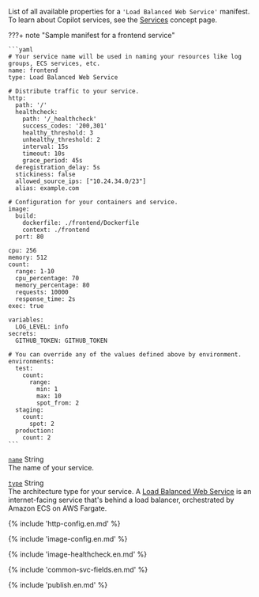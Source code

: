 List of all available properties for a `'Load Balanced Web Service'` manifest. To learn about Copilot services, see the [Services](../concepts/services.en.md) concept page.

???+ note "Sample manifest for a frontend service"

    ```yaml
    # Your service name will be used in naming your resources like log groups, ECS services, etc.
    name: frontend
    type: Load Balanced Web Service

    # Distribute traffic to your service.
    http:
      path: '/'
      healthcheck:
        path: '/_healthcheck'
        success_codes: '200,301'
        healthy_threshold: 3
        unhealthy_threshold: 2
        interval: 15s
        timeout: 10s
        grace_period: 45s
      deregistration_delay: 5s
      stickiness: false
      allowed_source_ips: ["10.24.34.0/23"]
      alias: example.com

    # Configuration for your containers and service.
    image:
      build:
        dockerfile: ./frontend/Dockerfile
        context: ./frontend
      port: 80

    cpu: 256
    memory: 512
    count:
      range: 1-10
      cpu_percentage: 70
      memory_percentage: 80
      requests: 10000
      response_time: 2s
    exec: true

    variables:
      LOG_LEVEL: info
    secrets:
      GITHUB_TOKEN: GITHUB_TOKEN

    # You can override any of the values defined above by environment.
    environments:
      test:
        count:
          range:
            min: 1
            max: 10
            spot_from: 2
      staging:
        count:
          spot: 2
      production:
        count: 2
    ```

<a id="name" href="#name" class="field">`name`</a> <span class="type">String</span>  
The name of your service.

<div class="separator"></div>

<a id="type" href="#type" class="field">`type`</a> <span class="type">String</span>  
The architecture type for your service. A [Load Balanced Web Service](../concepts/services.en.md#load-balanced-web-service) is an internet-facing service that's behind a load balancer, orchestrated by Amazon ECS on AWS Fargate.

{% include 'http-config.en.md' %}

{% include 'image-config.en.md' %}

{% include 'image-healthcheck.en.md' %}

{% include 'common-svc-fields.en.md' %}

{% include 'publish.en.md' %}
